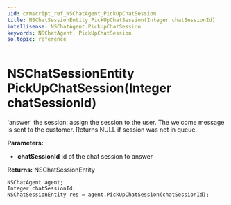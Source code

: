 ```yaml
---
uid: crmscript_ref_NSChatAgent_PickUpChatSession
title: NSChatSessionEntity PickUpChatSession(Integer chatSessionId)
intellisense: NSChatAgent.PickUpChatSession
keywords: NSChatAgent, PickUpChatSession
so.topic: reference
---
```


# NSChatSessionEntity PickUpChatSession(Integer chatSessionId)

'answer' the session: assign the session to the user. The welcome message is sent to the customer. Returns NULL if session was not in queue.

**Parameters:**
 - **chatSessionId** id of the chat session to answer

**Returns:** NSChatSessionEntity

```crmscript
NSChatAgent agent;
Integer chatSessionId;
NSChatSessionEntity res = agent.PickUpChatSession(chatSessionId);
```

